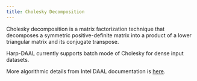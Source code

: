 ```yaml
---
title: Cholesky Decomposition
---
```


Cholesky decomposition is a matrix factorization technique that decomposes a symmetric positive-definite matrix into a product of a lower triangular matrix and its conjugate transpose.

Harp-DAAL currently supports batch mode of Cholesky for dense input datasets.

More algorithmic details from Intel DAAL documentation is [here](https://software.intel.com/en-us/daal-programming-guide-details-8).
